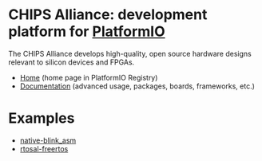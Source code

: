 
# CHIPS Alliance: development platform for [PlatformIO](https://platformio.org)

The CHIPS Alliance develops high-quality, open source hardware designs relevant to silicon devices and FPGAs.

* [Home](https://platformio.org/platforms/chipsalliance) (home page in PlatformIO Registry)
* [Documentation](https://docs.platformio.org/page/platforms/chipsalliance.html) (advanced usage, packages, boards, frameworks, etc.)

# Examples

* [native-blink_asm](https://github.com/platformio/platform-chipsalliance/tree/master/examples/native-blink_asm)
* [rtosal-freertos](https://github.com/platformio/platform-chipsalliance/tree/master/examples/rtosal-freertos)
